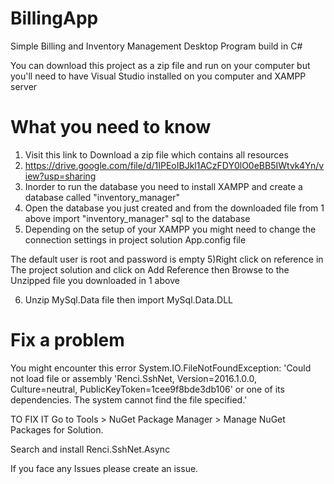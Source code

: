 # BillingApp
Simple Billing and Inventory Management Desktop Program build in C#

You can download this project as a zip file and run on your computer but you'll need to have Visual Studio installed on you computer and XAMPP server

# What you need to know
1) Visit this link to Download a zip file which contains all resources 
2) https://drive.google.com/file/d/1IPEoIBJkl1ACzFDY0lO0eBB5IWtvk4Yn/view?usp=sharing
3) Inorder to run the database you need to install XAMPP and create a database called "inventory_manager"
4) Open the database you just created and from the downloaded file from 1 above  import  "inventory_manager" sql to the database
5) Depending on the setup of your XAMPP you might need to change the connection settings in project solution App.config file

<add name="connstrng" connectionString="server=localhost;user=root;database=inventory_manager;port=3306;password=;" />
The default user is root and password is empty
5)Right click on reference in The project solution and click on Add Reference then Browse to the Unzipped file you downloaded in 1 above

6) Unzip MySql.Data file then import MySql.Data.DLL

# Fix a problem
You might encounter this error
System.IO.FileNotFoundException: 'Could not load file or assembly 'Renci.SshNet, Version=2016.1.0.0, Culture=neutral, PublicKeyToken=1cee9f8bde3db106' or one of its dependencies. The system cannot find the file specified.'

TO FIX IT 
Go to Tools > NuGet Package Manager > Manage NuGet Packages for Solution.

Search and install Renci.SshNet.Async

If you face any Issues please create an issue.
